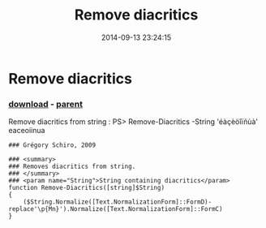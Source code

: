 ﻿---
pid:            5423
poster:         PetSerAl
title:          Remove diacritics
date:           2014-09-13 23:24:15
format:         posh
parent:         1054
parent:         1054

---

# Remove diacritics

### [download](5423.ps1) - [parent](1054.md)

Remove diacritics from string :
PS> Remove-Diacritics -String 'éàçèöîïñùà'
eaceoiinua

```posh
### Grégory Schiro, 2009

### <summary>
### Removes diacritics from string.
### </summary>
### <param name="String">String containing diacritics</param>
function Remove-Diacritics([string]$String)
{
    ($String.Normalize([Text.NormalizationForm]::FormD)-replace'\p{Mn}').Normalize([Text.NormalizationForm]::FormC)
}
```
